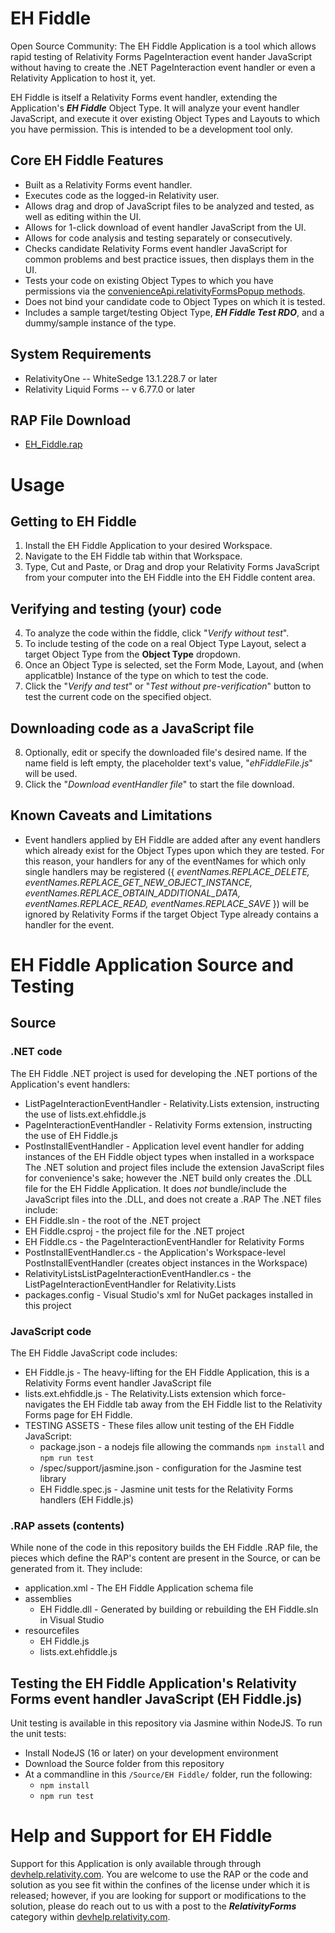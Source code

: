 # EH Fiddle
Open Source Community: The EH Fiddle Application is a tool which allows rapid testing of Relativity Forms PageInteraction event hander JavaScript without having to create the .NET PageInteraction event handler or even a Relativity Application to host it, yet.

EH Fiddle is itself a Relativity Forms event handler, extending the Application's _**EH Fiddle**_ Object Type. It will analyze your event handler JavaScript, and execute it over existing Object Types and Layouts to which you have permission. This is intended to be a development tool only.

## Core EH Fiddle Features

* Built as a Relativity Forms event handler.
* Executes code as the logged-in Relativity user.
* Allows drag and drop of JavaScript files to be analyzed and tested, as well as editing within the UI.
* Allows for 1-click download of event handler JavaScript from the UI.
* Allows for code analysis and testing separately or consecutively.
* Checks candidate Relativity Forms event handler JavaScript for common problems and best practice issues, then displays them in the UI.
* Tests your code on existing Object Types to which you have permissions via the [convenienceApi.relativityFormsPopup methods](https://platform.relativity.com/RelativityOne/Content/Relativity_Forms/convenienceApi_object.htm#relativi2).
* Does not bind your candidate code to Object Types on which it is tested.
* Includes a sample target/testing Object Type, _**EH Fiddle Test RDO**_, and a dummy/sample instance of the type.

## System Requirements
* RelativityOne -- WhiteSedge 13.1.228.7 or later
* Relativity Liquid Forms -- v 6.77.0 or later

## RAP File Download
* [EH_Fiddle.rap](/ready-to-use/EH_Fiddle.rap)

# Usage
## Getting to EH Fiddle
1. Install the EH Fiddle Application to your desired Workspace.
2. Navigate to the EH Fiddle tab within that Workspace.
3. Type, Cut and Paste, or Drag and drop your Relativity Forms JavaScript from your computer into the EH Fiddle into the EH Fiddle content area.

## Verifying and testing (your) code
4. To analyze the code within the fiddle, click "_Verify without test_".
5. To include testing of the code on a real Object Type Layout, select a target Object Type from the **Object Type** dropdown.
6. Once an Object Type is selected, set the Form Mode, Layout, and (when applicatble) Instance of the type on which to test the code.
7. Click the "_Verify and test_" or "_Test without pre-verification_" button to test the current code on the specified object.

## Downloading code as a JavaScript file
8. Optionally, edit or specify the downloaded file's desired name. If the name field is left empty, the placeholder text's value, "_ehFiddleFile.js_" will be used.
9. Click the "_Download eventHandler file_" to start the file download.

## Known Caveats and Limitations
* Event handlers applied by EH Fiddle are added after any event handlers which already exist for the Object Types upon which they are tested. For this reason, your handlers for any of the eventNames for which only single handlers may be registered ({ _eventNames.REPLACE_DELETE, eventNames.REPLACE_GET_NEW_OBJECT_INSTANCE, eventNames.REPLACE_OBTAIN_ADDITIONAL_DATA, eventNames.REPLACE_READ, eventNames.REPLACE_SAVE_ }) will be ignored by Relativity Forms if the target Object Type already contains a handler for the event.

# EH Fiddle Application Source and Testing
## Source

### .NET code
The EH Fiddle .NET project is used for developing the .NET portions of the Application's event handlers:
* ListPageInteractionEventHandler - Relativity.Lists extension, instructing the use of lists.ext.ehfiddle.js
* PageInteractionEventHandler - Relativity Forms extension, instructing the use of EH Fiddle.js
* PostInstallEventHandler - Application level event handler for adding instances of the EH Fiddle object types when installed in a workspace
The .NET solution and project files include the extension JavaScript files for convenience's sake; however the .NET build only creates the .DLL file for the EH Fiddle Application. It does *not* bundle/include the JavaScript files into the .DLL, and does not create a .RAP
The .NET files include:
* EH Fiddle.sln - the root of the .NET project
* EH Fiddle.csproj - the project file for the .NET project
* EH Fiddle.cs - the PageInteractionEventHandler for Relativity Forms
* PostInstallEventHandler.cs - the Application's Workspace-level PostInstallEventHandler (creates object instances in the Workspace)
* RelativityListsListPageInteractionEventHandler.cs - the ListPageInteractionEventHandler for Relativity.Lists
* packages.config - Visual Studio's xml for NuGet packages installed in this project

### JavaScript code
The EH Fiddle JavaScript code includes:
* EH Fiddle.js - The heavy-lifting for the EH Fiddle Application, this is a Relativity Forms event handler JavaScript file
* lists.ext.ehfiddle.js - The Relativity.Lists extension which force-navigates the EH Fiddle tab away from the EH Fiddle list to the Relativity Forms page for EH Fiddle.
* TESTING ASSETS - These files allow unit testing of the EH Fiddle JavaScript:
    * package.json - a nodejs file allowing the commands `npm install` and `npm run test`
    * /spec/support/jasmine.json - configuration for the Jasmine test library
    * EH Fiddle.spec.js - Jasmine unit tests for the Relativity Forms handlers (EH Fiddle.js)

### .RAP assets (contents)
While none of the code in this repository builds the EH Fiddle .RAP file, the pieces which define the RAP's content are present in the Source, or can be generated from it.  They include:
* application.xml - The EH Fiddle Application schema file
* assemblies
    * EH Fiddle.dll - Generated by building or rebuilding the EH Fiddle.sln in Visual Studio
* resourcefiles
    * EH Fiddle.js
    * lists.ext.ehfiddle.js

## Testing the EH Fiddle Application's Relativity Forms event handler JavaScript (EH Fiddle.js)
Unit testing is available in this repository via Jasmine within NodeJS.
To run the unit tests:
* Install NodeJS (16 or later) on your development environment
* Download the Source folder from this repository
* At a commandline in this `/Source/EH Fiddle/` folder, run the following:
    * `npm install`
    * `npm run test`

# Help and Support for EH Fiddle
Support for this Application is only available through through [devhelp.relativity.com](https://devhelp.relativity.com/). You are welcome to use the RAP or the code and solution as you see fit within the confines of the license under which it is released; however, if you are looking for support or modifications to the solution, please do reach out to us with a post to the _**RelativityForms**_ category within [devhelp.relativity.com](https://devhelp.relativity.com/).
